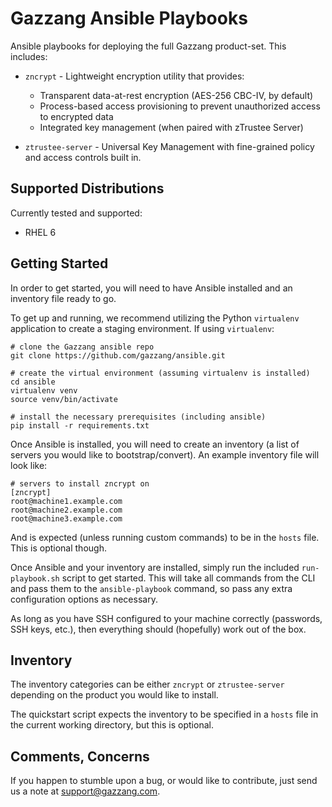 Gazzang Ansible Playbooks
=========================

Ansible playbooks for deploying the full Gazzang product-set. This includes:

* `zncrypt` - Lightweight encryption utility that provides:
  * Transparent data-at-rest encryption (AES-256 CBC-IV, by default)
  * Process-based access provisioning to prevent unauthorized access to encrypted data
  * Integrated key management (when paired with zTrustee Server)
  
* `ztrustee-server` - Universal Key Management with fine-grained policy and access controls built in.

Supported Distributions
-----------------------

Currently tested and supported:

* RHEL 6

Getting Started
---------------

In order to get started, you will need to have Ansible installed and an inventory file ready to go.

To get up and running, we recommend utilizing the Python `virtualenv` application to create a staging environment. If using `virtualenv`:

```
# clone the Gazzang ansible repo
git clone https://github.com/gazzang/ansible.git

# create the virtual environment (assuming virtualenv is installed)
cd ansible
virtualenv venv
source venv/bin/activate

# install the necessary prerequisites (including ansible)
pip install -r requirements.txt
```

Once Ansible is installed, you will need to create an inventory (a list of servers you would like to bootstrap/convert). An example inventory file will look like:

```
# servers to install zncrypt on
[zncrypt]
root@machine1.example.com
root@machine2.example.com
root@machine3.example.com
```

And is expected (unless running custom commands) to be in the `hosts` file. This is optional though.

Once Ansible and your inventory are installed, simply run the included `run-playbook.sh` script to get started. This will take all commands from the CLI and pass them to the `ansible-playbook` command, so pass any extra configuration options as necessary.

As long as you have SSH configured to your machine correctly (passwords, SSH keys, etc.), then everything should (hopefully) work out of the box.

Inventory
---------

The inventory categories can be either `zncrypt` or `ztrustee-server` depending on the product you would like to install. 

The quickstart script expects the inventory to be specified in a `hosts` file in the current working directory, but this is optional.

Comments, Concerns
------------------

If you happen to stumble upon a bug, or would like to contribute, just send us a note at <support@gazzang.com>.
